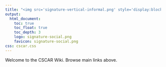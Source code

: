 ```yaml
---
title: "<img src='signature-vertical-informal.png' style='display:block; margin: 0 auto;' width=25%> <br> CSCAR Resources" 
output:
  html_document:
    toc: true
    toc_float: true
    toc_depth: 3
    logo: signature-social.png
    favicon: signature-social.png
css: cscar.css
---
```


Welcome to the CSCAR Wiki. Browse main links above.
